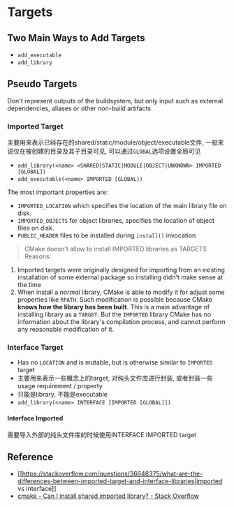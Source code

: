 # Targets

## Two Main Ways to Add Targets
* `add_executable`
* `add_library`

## Pseudo Targets
Don't represent outputs of the buildsystem, but only input such as external dependencies, aliases or other non-build artifacts

### Imported Target
主要用来表示已经存在的shared/static/module/object/executable文件, 一般来说仅在被创建的目录及其子目录可见, 可以通过`GLOBAL`选项设置全局可见

* `add_library(<name> <SHARED|STATIC|MODULE|OBJECT|UNKNOWN> IMPORTED [GLOBAL])`
* `add_executable(<name> IMPORTED [GLOBAL])`

The most important properties are:
* `IMPORTED_LOCATION` which specifies the location of the main library file on disk.
* `IMPORTED_OBJECTS` for object libraries, specifies the location of object files on disk.
* `PUBLIC_HEADER` files to be installed during `install()` invocation

> CMake doesn't allow to install IMPORTED libraries as TARGETS
Reasons:
1. Imported targets were originally designed for importing from an existing installation of some external package so installing didn't make sense at the time
2. When install a *normal* library, CMake is able to modify it for adjust some properties like `RPATH`.
   Such modification is possible because CMake **knows how the library has been built**.
   This is a main advantage of installing library as a `TARGET`.
   But the `IMPORTED` library CMake has no information about the library's compilation process, and cannot perform any reasonable modification of it.

### Interface Target
* Has no `LOCATION` and is mutable, but is otherwise similar to `IMPORTED` target
* 主要用来表示一些概念上的target, 对纯头文件库进行封装, 或者封装一些usage requirement / property
* 只能是library, 不能是executable
* `add_library(<name> INTERFACE [IMPORTED [GLOBAL]])`

#### Interface Imported
需要导入外部的纯头文件库的时候使用INTERFACE IMPORTED target

## Reference
* [[https://stackoverflow.com/questions/36648375/what-are-the-differences-between-imported-target-and-interface-libraries|imported vs interface]]
* [cmake - Can I install shared imported library? - Stack Overflow](https://stackoverflow.com/questions/41175354/can-i-install-shared-imported-library)
